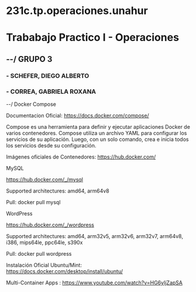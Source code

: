 # 231c.tp.operaciones.unahur
# Trababajo Practico I - Operaciones

## --/ GRUPO 3

### - SCHEFER, DIEGO ALBERTO
### - CORREA, GABRIELA ROXANA


--/ Docker Compose

Documentacion Oficial: https://docs.docker.com/compose/

Compose es una herramienta para definir y ejecutar aplicaciones Docker de varios contenedores. Compose utiliza un archivo YAML para configurar los servicios de su aplicación. Luego, con un solo comando, crea e inicia todos los servicios desde su configuración.

Imágenes oficiales de Contenedores: https://hub.docker.com/

MySQL

https://hub.docker.com/_/mysql 

Supported architectures:  amd64, arm64v8


Pull: docker pull mysql

WordPress

https://hub.docker.com/_/wordpress

Supported architectures:  amd64, arm32v5, arm32v6, arm32v7, arm64v8, i386, mips64le, ppc64le, s390x


Pull: docker pull wordpress


Instalación Oficial Ubuntu/Mint: https://docs.docker.com/desktop/install/ubuntu/

Multi-Container Apps : https://www.youtube.com/watch?v=HG6yIjZapSA

